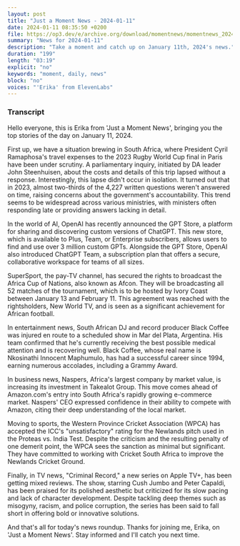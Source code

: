 ```yaml
---
layout: post
title: "Just a Moment News - 2024-01-11"
date: 2024-01-11 08:35:50 +0200
file: https://op3.dev/e/archive.org/download/momentnews/momentnews_2024-01-11.mp3
summary: "News for 2024-01-11"
description: "Take a moment and catch up on January 11th, 2024's news."
duration: "199"
length: "03:19"
explicit: "no"
keywords: "moment, daily, news"
block: "no"
voices: "'Erika' from ElevenLabs"
---
```


### Transcript

Hello everyone, this is Erika from 'Just a Moment News', bringing you the top stories of the day on January 11, 2024.

First up, we have a situation brewing in South Africa, where President Cyril Ramaphosa's travel expenses to the 2023 Rugby World Cup final in Paris have been under scrutiny. A parliamentary inquiry, initiated by DA leader John Steenhuisen, about the costs and details of this trip lapsed without a response. Interestingly, this lapse didn't occur in isolation. It turned out that in 2023, almost two-thirds of the 4,227 written questions weren't answered on time, raising concerns about the government's accountability. This trend seems to be widespread across various ministries, with ministers often responding late or providing answers lacking in detail.

In the world of AI, OpenAI has recently announced the GPT Store, a platform for sharing and discovering custom versions of ChatGPT. This new store, which is available to Plus, Team, or Enterprise subscribers, allows users to find and use over 3 million custom GPTs. Alongside the GPT Store, OpenAI also introduced ChatGPT Team, a subscription plan that offers a secure, collaborative workspace for teams of all sizes.

SuperSport, the pay-TV channel, has secured the rights to broadcast the Africa Cup of Nations, also known as Afcon. They will be broadcasting all 52 matches of the tournament, which is to be hosted by Ivory Coast between January 13 and February 11. This agreement was reached with the rightsholders, New World TV, and is seen as a significant achievement for African football.

In entertainment news, South African DJ and record producer Black Coffee was injured en route to a scheduled show in Mar del Plata, Argentina. His team confirmed that he's currently receiving the best possible medical attention and is recovering well. Black Coffee, whose real name is Nkosinathi Innocent Maphumulo, has had a successful career since 1994, earning numerous accolades, including a Grammy Award.

In business news, Naspers, Africa's largest company by market value, is increasing its investment in Takealot Group. This move comes ahead of Amazon.com's entry into South Africa's rapidly growing e-commerce market. Naspers' CEO expressed confidence in their ability to compete with Amazon, citing their deep understanding of the local market.

Moving to sports, the Western Province Cricket Association (WPCA) has accepted the ICC's "unsatisfactory" rating for the Newlands pitch used in the Proteas vs. India Test. Despite the criticism and the resulting penalty of one demerit point, the WPCA sees the sanction as minimal but significant. They have committed to working with Cricket South Africa to improve the Newlands Cricket Ground.

Finally, in TV news, "Criminal Record," a new series on Apple TV+, has been getting mixed reviews. The show, starring Cush Jumbo and Peter Capaldi, has been praised for its polished aesthetic but criticized for its slow pacing and lack of character development. Despite tackling deep themes such as misogyny, racism, and police corruption, the series has been said to fall short in offering bold or innovative solutions.

And that's all for today's news roundup. Thanks for joining me, Erika, on 'Just a Moment News'. Stay informed and I'll catch you next time.
